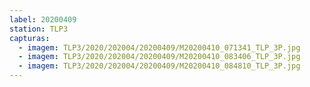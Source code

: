 ```yaml
---
label: 20200409
station: TLP3
capturas:
  - imagem: TLP3/2020/202004/20200409/M20200410_071341_TLP_3P.jpg
  - imagem: TLP3/2020/202004/20200409/M20200410_083406_TLP_3P.jpg
  - imagem: TLP3/2020/202004/20200409/M20200410_084810_TLP_3P.jpg
---
```

